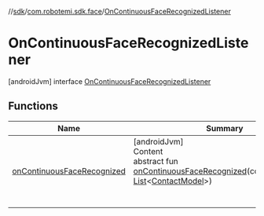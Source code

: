 //[sdk](../../../index.md)/[com.robotemi.sdk.face](../index.md)/[OnContinuousFaceRecognizedListener](index.md)



# OnContinuousFaceRecognizedListener  
 [androidJvm] interface [OnContinuousFaceRecognizedListener](index.md)   


## Functions  
  
|  Name |  Summary | 
|---|---|
| <a name="com.robotemi.sdk.face/OnContinuousFaceRecognizedListener/onContinuousFaceRecognized/#kotlin.collections.List[com.robotemi.sdk.face.ContactModel]/PointingToDeclaration/"></a>[onContinuousFaceRecognized](on-continuous-face-recognized.md)| <a name="com.robotemi.sdk.face/OnContinuousFaceRecognizedListener/onContinuousFaceRecognized/#kotlin.collections.List[com.robotemi.sdk.face.ContactModel]/PointingToDeclaration/"></a>[androidJvm]  <br>Content  <br>abstract fun [onContinuousFaceRecognized](on-continuous-face-recognized.md)(contactModelList: [List](https://kotlinlang.org/api/latest/jvm/stdlib/kotlin.collections/-list/index.html)<[ContactModel](../-contact-model/index.md)>)  <br><br><br>|


